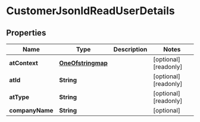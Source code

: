 

# CustomerJsonldReadUserDetails

## Properties

Name | Type | Description | Notes
------------ | ------------- | ------------- | -------------
**atContext** | [**OneOfstringmap**](OneOfstringmap.md) |  |  [optional] [readonly]
**atId** | **String** |  |  [optional] [readonly]
**atType** | **String** |  |  [optional] [readonly]
**companyName** | **String** |  |  [optional]



